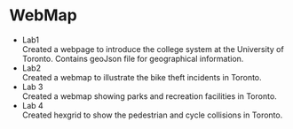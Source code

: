 # WebMap
- Lab1 <br>
  Created a webpage to introduce the college system at the University of Toronto. Contains geoJson file for geographical information.
- Lab2 <br>
  Created a webmap to illustrate the bike theft incidents in Toronto.
- Lab 3 <br>
  Created a webmap showing parks and recreation facilities in Toronto.
- Lab 4 <br>
  Created hexgrid to show the pedestrian and cycle collisions in Toronto.
